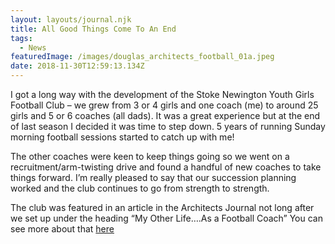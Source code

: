 ```yaml
---
layout: layouts/journal.njk
title: All Good Things Come To An End
tags:
  - News
featuredImage: /images/douglas_architects_football_01a.jpeg
date: 2018-11-30T12:59:13.134Z
---
```

I got a long way with the development of the Stoke Newington Youth Girls Football Club – we grew from 3 or 4 girls and one coach (me) to around 25 girls and 5 or 6 coaches (all dads). It was a great experience but at the end of last season I decided it was time to step down. 5 years of running Sunday morning football sessions started to catch up with me!

The other coaches were keen to keep things going so we went on a recruitment/arm-twisting drive and found a handful of new coaches to take things forward. I’m really pleased to say that our succession planning worked and the club continues to go from strength to strength.

The club was featured in an article in the Architects Journal not long after we set up under the heading “My Other Life….As a Football Coach” You can see more about that [here](http://douglasarchitects.co.uk/writing/my-other-life/)